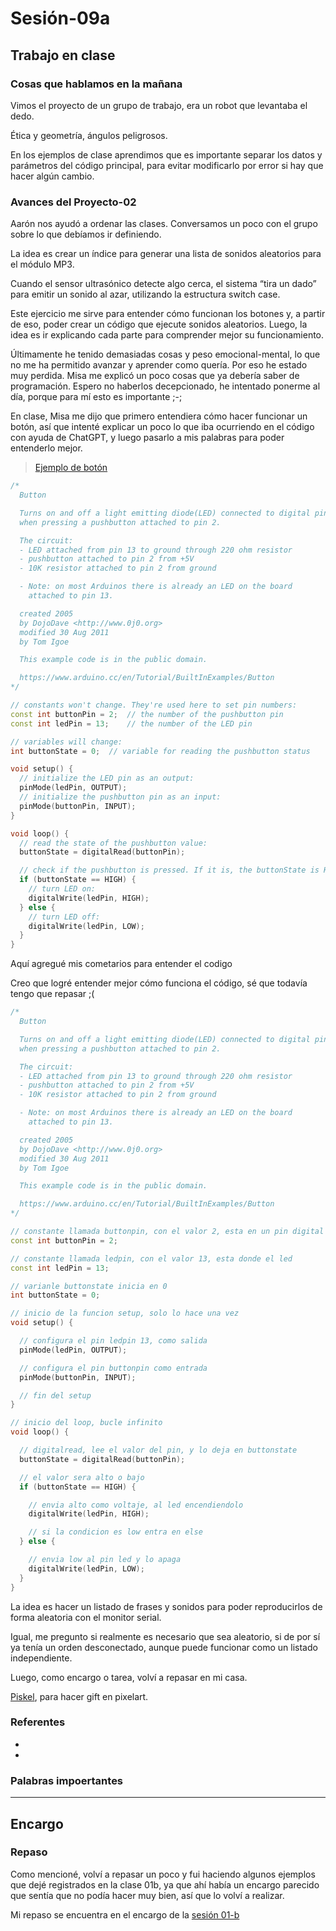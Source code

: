 # Sesión-09a

## Trabajo en clase

### Cosas que hablamos en la mañana

Vimos el proyecto de un grupo de trabajo, era un robot que levantaba el dedo.

Ética y geometría, ángulos peligrosos.

En los ejemplos de clase aprendimos que es importante separar los datos y parámetros del código principal, para evitar modificarlo por error si hay que hacer algún cambio.

### Avances del Proyecto-02

Aarón nos ayudó a ordenar las clases. Conversamos un poco con el grupo sobre lo que debíamos ir definiendo.

La idea es crear un índice para generar una lista de sonidos aleatorios para el módulo MP3.

Cuando el sensor ultrasónico detecte algo cerca, el sistema “tira un dado” para emitir un sonido al azar, utilizando la estructura switch case.

Este ejercicio me sirve para entender cómo funcionan los botones y, a partir de eso, poder crear un código que ejecute sonidos aleatorios. Luego, la idea es ir explicando cada parte para comprender mejor su funcionamiento.

Últimamente he tenido demasiadas cosas y peso emocional-mental, lo que no me ha permitido avanzar y aprender como quería. Por eso he estado muy perdida. Misa me explicó un poco cosas que ya debería saber de programación. Espero no haberlos decepcionado, he intentado ponerme al día, porque para mí esto es importante ;-;

En clase, Misa me dijo que primero entendiera cómo hacer funcionar un botón, así que intenté explicar un poco lo que iba ocurriendo en el código con ayuda de ChatGPT, y luego pasarlo a mis palabras para poder entenderlo mejor.

> [Ejemplo de botón](https://docs.arduino.cc/built-in-examples/digital/Button/)

```cpp
/*
  Button

  Turns on and off a light emitting diode(LED) connected to digital pin 13,
  when pressing a pushbutton attached to pin 2.

  The circuit:
  - LED attached from pin 13 to ground through 220 ohm resistor
  - pushbutton attached to pin 2 from +5V
  - 10K resistor attached to pin 2 from ground

  - Note: on most Arduinos there is already an LED on the board
    attached to pin 13.

  created 2005
  by DojoDave <http://www.0j0.org>
  modified 30 Aug 2011
  by Tom Igoe

  This example code is in the public domain.

  https://www.arduino.cc/en/Tutorial/BuiltInExamples/Button
*/

// constants won't change. They're used here to set pin numbers:
const int buttonPin = 2;  // the number of the pushbutton pin
const int ledPin = 13;    // the number of the LED pin

// variables will change:
int buttonState = 0;  // variable for reading the pushbutton status

void setup() {
  // initialize the LED pin as an output:
  pinMode(ledPin, OUTPUT);
  // initialize the pushbutton pin as an input:
  pinMode(buttonPin, INPUT);
}

void loop() {
  // read the state of the pushbutton value:
  buttonState = digitalRead(buttonPin);

  // check if the pushbutton is pressed. If it is, the buttonState is HIGH:
  if (buttonState == HIGH) {
    // turn LED on:
    digitalWrite(ledPin, HIGH);
  } else {
    // turn LED off:
    digitalWrite(ledPin, LOW);
  }
}
```

Aquí agregué mis cometarios para entender el codigo 

Creo que logré entender mejor cómo funciona el código, sé que todavía tengo que repasar ;(

``` cpp
/*
  Button

  Turns on and off a light emitting diode(LED) connected to digital pin 13,
  when pressing a pushbutton attached to pin 2.

  The circuit:
  - LED attached from pin 13 to ground through 220 ohm resistor
  - pushbutton attached to pin 2 from +5V
  - 10K resistor attached to pin 2 from ground

  - Note: on most Arduinos there is already an LED on the board
    attached to pin 13.

  created 2005
  by DojoDave <http://www.0j0.org>
  modified 30 Aug 2011
  by Tom Igoe

  This example code is in the public domain.

  https://www.arduino.cc/en/Tutorial/BuiltInExamples/Button
*/

// constante llamada buttonpin, con el valor 2, esta en un pin digital
const int buttonPin = 2;

// constante llamada ledpin, con el valor 13, esta donde el led
const int ledPin = 13;

// varianle buttonstate inicia en 0
int buttonState = 0;

// inicio de la funcion setup, solo lo hace una vez
void setup() {

  // configura el pin ledpin 13, como salida
  pinMode(ledPin, OUTPUT);

  // configura el pin buttonpin como entrada
  pinMode(buttonPin, INPUT);

  // fin del setup
}

// inicio del loop, bucle infinito
void loop() {

  // digitalread, lee el valor del pin, y lo deja en buttonstate
  buttonState = digitalRead(buttonPin);

  // el valor sera alto o bajo
  if (buttonState == HIGH) {

    // envia alto como voltaje, al led encendiendolo
    digitalWrite(ledPin, HIGH);

    // si la condicion es low entra en else
  } else {

    // envia low al pin led y lo apaga
    digitalWrite(ledPin, LOW);
  }
}
```

La idea es hacer un listado de frases y sonidos para poder reproducirlos de forma aleatoria con el monitor serial.

Igual, me pregunto si realmente es necesario que sea aleatorio, si de por sí ya tenía un orden desconectado, aunque puede funcionar como un listado independiente.

Luego, como encargo o tarea, volví a repasar en mi casa.

[Piskel](https://www.piskelapp.com/p/create/sprite/), para hacer gift en pixelart.

### Referentes

-

-

### Palabras impoertantes

---

## Encargo

### Repaso

Como mencioné, volví a repasar un poco y fui haciendo algunos ejemplos que dejé registrados en la clase 01b, ya que ahí había un encargo parecido que sentía que no podía hacer muy bien, así que lo volví a realizar.

Mi repaso se encuentra en el encargo de la [sesión 01-b](https://github.com/Bernardita-lobo/dis8645-2025-02-procesos/tree/main/13-Bernardita-lobo/sesion-01b)
